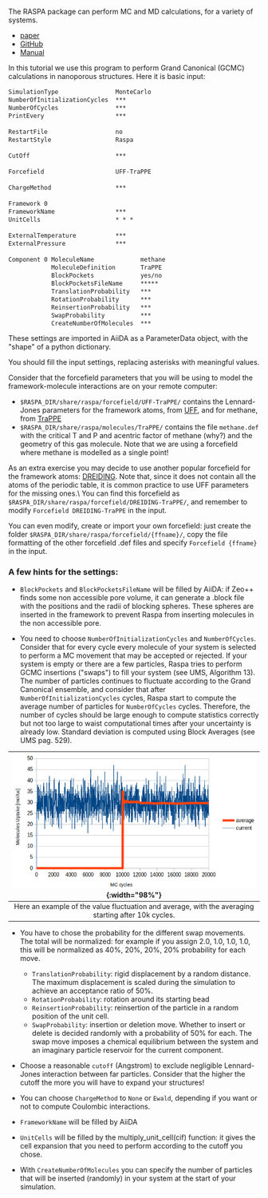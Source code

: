 The RASPA package can perform MC and MD calculations, for a variety of systems.

* [paper](https://www.tandfonline.com/doi/full/10.1080/08927022.2015.1010082)
* [GitHub](https://github.com/numat/RASPA2)
* [Manual](https://github.com/numat/RASPA2/blob/master/Docs/raspa.pdf)

In this tutorial we use this program to perform Grand Canonical (GCMC) calculations
in nanoporous structures.
Here it is basic input:

```
SimulationType                MonteCarlo
NumberOfInitializationCycles  ***
NumberOfCycles                ***
PrintEvery                    ***

RestartFile                   no
RestartStyle                  Raspa

CutOff                        ***

Forcefield                    UFF-TraPPE

ChargeMethod                  ***

Framework 0
FrameworkName                 ***
UnitCells                     * * *

ExternalTemperature           ***
ExternalPressure              ***

Component 0 MoleculeName             methane
            MoleculeDefinition       TraPPE
            BlockPockets             yes/no
            BlockPocketsFileName     *****
            TranslationProbability   ***
            RotationProbability      ***
            ReinsertionProbability   ***
            SwapProbability          ***
            CreateNumberOfMolecules  ***
```

These settings are imported in AiiDA as a ParameterData object,
with the "shape" of a python dictionary.

You should fill the input settings, replacing asterisks with meaningful values.

Consider that the forcefield parameters that you will be using to model the
framework-molecule interactions are on your remote computer:

* `$RASPA_DIR/share/raspa/forcefield/UFF-TraPPE/` contains the Lennard-Jones parameters
for the framework atoms, from [UFF](https://pubs.acs.org/doi/10.1021/ja00051a040),
and for methane, from [TraPPE](http://chem-siepmann.oit.umn.edu/siepmann/trappe/index.html)
* `$RASPA_DIR/share/raspa/molecules/TraPPE/` contains the file `methane.def` with
the critical T and P and acentric factor of methane (why?) and the geometry of this
gas molecule. Note that we are using a forcefield where methane is modelled as a single point!

As an extra exercise you may decide to use another popular forcefield for the
framework atoms: [DREIDING](http://pubs.acs.org/doi/abs/10.1021/j100389a010).
Note that, since it does not contain all the atoms
of the periodic table, it is common practice to use UFF parameters for the missing ones.\\
You can find this forcefield as `$RASPA_DIR/share/raspa/forcefield/DREIDING-TraPPE/`,
and remember to modify `Forcefield DREIDING-TraPPE` in the input.

You can even modify, create or import your own forcefield: just create the folder
`$RASPA_DIR/share/raspa/forcefield/{ffname}/`, copy the file formatting of the other
forcefield .def files and specify `Forcefield {ffname}` in the input.

### A few hints for the settings:

* `BlockPockets` and `BlockPocketsFileName` will be filled by AiiDA: if Zeo++ finds
some non accessible pore volume, it can generate a .block file with the positions
and the radii of blocking spheres. These spheres are inserted in the framework to prevent
Raspa from inserting molecules in the non accessible pore.

* You need to choose `NumberOfInitializationCycles` and `NumberOfCycles`. Consider
that for every cycle every molecule of your system is selected to perform a MC movement
that may be accepted or rejected. If your system is empty or there are a few particles,
Raspa tries to perform GCMC insertions ("swaps") to fill your system (see UMS, Algorithm 13).
The number of particles continues to fluctuate according to the Grand Canonical ensemble,
and consider that after `NumberOfInitializationCycles` cycles, Raspa start to compute
the average number of particles for `NumberOfCycles` cycles. Therefore, the number of cycles
should be large enough to compute statistics correctly but not too large to waist computational
times after your uncertainty is already low. Standard deviation is computed using Block Averages (see UMS pag. 529).

|![gcmc.png](../../../assets/2019_molsim_school_Amsterdam/gcmc.png){:width="98%"}|
|:--:|
| Here an example of the value fluctuation and average, with the averaging starting after 10k cycles. |

* You have to chose the probability for the different swap movements.
The total will be normalized: for example if you assign 2.0, 1.0, 1.0, 1.0, this
will be normalized as 40%, 20%, 20%, 20% probability for each move.

	* `TranslationProbability`: rigid displacement by a random distance.
The maximum displacement is scaled during the simulation to achieve an acceptance ratio of 50%.
	* `RotationProbability`: rotation around its starting bead
	* `ReinsertionProbability`: reinsertion of the particle in a random position of the unit cell.
	* `SwapProbability`: insertion or deletion move. Whether to insert or delete is
decided randomly with a probability of 50% for each. The swap move imposes a chemical
equilibrium between the system and an imaginary particle reservoir for the current component.

* Choose a reasonable `cutoff` (Angstrom) to exclude negligible Lennard-Jones interaction between far particles.
Consider that the higher the cutoff the more you will have to expand your structures!

* You can choose `ChargeMethod` to `None` or `Ewald`, depending if you want or not to
compute Coulombic interactions.

* `FrameworkName` will be filled by AiiDA

*  `UnitCells` will be filled by the multiply_unit_cell(cif) function: it gives the
cell expansion that you need to perform according to the cutoff you chose.

* With `CreateNumberOfMolecules` you can specify the number of particles that will be inserted
(randomly) in your system at the start of your simulation.
